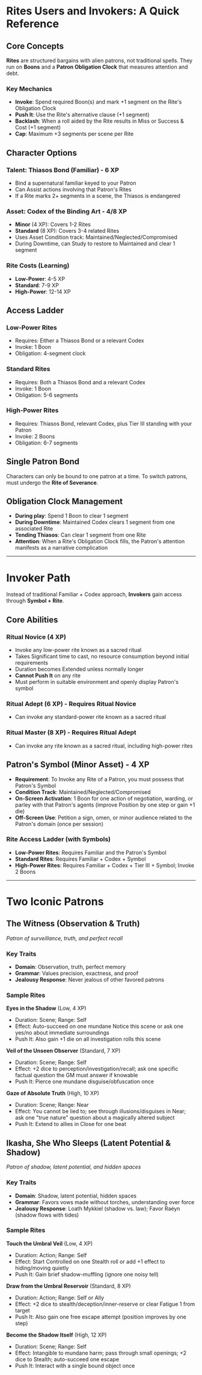 # Rites Users and Invokers: A Quick Reference

## Core Concepts

**Rites** are structured bargains with alien patrons, not traditional spells. They run on **Boons** and a **Patron Obligation Clock** that measures attention and debt.

### Key Mechanics

- **Invoke**: Spend required Boon(s) and mark +1 segment on the Rite's Obligation Clock
- **Push It**: Use the Rite's alternative clause (+1 segment)
- **Backlash**: When a roll aided by the Rite results in Miss or Success & Cost (+1 segment)
- **Cap**: Maximum +3 segments per scene per Rite

## Character Options

### Talent: Thiasos Bond (Familiar) - 6 XP
- Bind a supernatural familiar keyed to your Patron
- Can Assist actions involving that Patron's Rites
- If a Rite marks 2+ segments in a scene, the Thiasos is endangered

### Asset: Codex of the Binding Art - 4/8 XP
- **Minor** (4 XP): Covers 1-2 Rites
- **Standard** (8 XP): Covers 3-4 related Rites
- Uses Asset Condition track: Maintained/Neglected/Compromised
- During Downtime, can Study to restore to Maintained and clear 1 segment

### Rite Costs (Learning)
- **Low-Power**: 4-5 XP
- **Standard**: 7-9 XP  
- **High-Power**: 12-14 XP

## Access Ladder

### Low-Power Rites
- Requires: Either a Thiasos Bond or a relevant Codex
- Invoke: 1 Boon
- Obligation: 4-segment clock

### Standard Rites
- Requires: Both a Thiasos Bond and a relevant Codex
- Invoke: 1 Boon
- Obligation: 5-6 segments

### High-Power Rites
- Requires: Thiasos Bond, relevant Codex, plus Tier III standing with your Patron
- Invoke: 2 Boons
- Obligation: 6-7 segments

## Single Patron Bond
Characters can only be bound to one patron at a time. To switch patrons, must undergo the **Rite of Severance**.

## Obligation Clock Management
- **During play**: Spend 1 Boon to clear 1 segment
- **During Downtime**: Maintained Codex clears 1 segment from one associated Rite
- **Tending Thiasos**: Can clear 1 segment from one Rite
- **Attention**: When a Rite's Obligation Clock fills, the Patron's attention manifests as a narrative complication

---

# Invoker Path

Instead of traditional Familiar + Codex approach, **Invokers** gain access through **Symbol + Rite**.

## Core Abilities

### Ritual Novice (4 XP)
- Invoke any low-power rite known as a sacred ritual
- Takes Significant time to cast, no resource consumption beyond initial requirements
- Duration becomes Extended unless normally longer
- **Cannot Push It** on any rite
- Must perform in suitable environment and openly display Patron's symbol

### Ritual Adept (6 XP) - Requires Ritual Novice
- Can invoke any standard-power rite known as a sacred ritual

### Ritual Master (8 XP) - Requires Ritual Adept
- Can invoke any rite known as a sacred ritual, including high-power rites

## Patron's Symbol (Minor Asset) - 4 XP
- **Requirement**: To Invoke any Rite of a Patron, you must possess that Patron's Symbol
- **Condition Track**: Maintained/Neglected/Compromised
- **On-Screen Activation**: 1 Boon for one action of negotiation, warding, or parley with that Patron's agents (improve Position by one step or gain +1 die)
- **Off-Screen Use**: Petition a sign, omen, or minor audience related to the Patron's domain (once per session)

### Rite Access Ladder (with Symbols)
- **Low-Power Rites**: Requires Familiar and the Patron's Symbol
- **Standard Rites**: Requires Familiar + Codex + Symbol  
- **High-Power Rites**: Requires Familiar + Codex + Tier III + Symbol; Invoke 2 Boons

---

# Two Iconic Patrons

## The Witness (Observation & Truth)
*Patron of surveillance, truth, and perfect recall*

### Key Traits
- **Domain**: Observation, truth, perfect memory
- **Grammar**: Values precision, exactness, and proof
- **Jealousy Response**: Never jealous of other favored patrons

### Sample Rites
**Eyes in the Shadow** (Low, 4 XP)
- Duration: Scene; Range: Self
- Effect: Auto-succeed on one mundane Notice this scene or ask one yes/no about immediate surroundings
- Push It: Also gain +1 die on all investigation rolls this scene

**Veil of the Unseen Observer** (Standard, 7 XP)
- Duration: Scene; Range: Self
- Effect: +2 dice to perception/investigation/recall; ask one specific factual question the GM must answer if knowable
- Push It: Pierce one mundane disguise/obfuscation once

**Gaze of Absolute Truth** (High, 10 XP)
- Duration: Scene; Range: Near
- Effect: You cannot be lied to; see through illusions/disguises in Near; ask one "true nature" question about a magically altered subject
- Push It: Extend to allies in Close for one beat

## Ikasha, She Who Sleeps (Latent Potential & Shadow)
*Patron of shadow, latent potential, and hidden spaces*

### Key Traits
- **Domain**: Shadow, latent potential, hidden spaces
- **Grammar**: Favors vows made without torches, understanding over force
- **Jealousy Response**: Loath Mykkiel (shadow vs. law); Favor Raéyn (shadow flows with tides)

### Sample Rites
**Touch the Umbral Veil** (Low, 4 XP)
- Duration: Action; Range: Self
- Effect: Start Controlled on one Stealth roll or add +1 effect to hiding/moving quietly
- Push It: Gain brief shadow-muffling (ignore one noisy tell)

**Draw from the Umbral Reservoir** (Standard, 8 XP)
- Duration: Action; Range: Self or Ally
- Effect: +2 dice to stealth/deception/inner-reserve or clear Fatigue 1 from target
- Push It: Also gain one free escape attempt (position improves by one step)

**Become the Shadow Itself** (High, 12 XP)
- Duration: Scene; Range: Self
- Effect: Intangible to mundane harm; pass through small openings; +2 dice to Stealth; auto-succeed one escape
- Push It: Interact with a single bound object once


